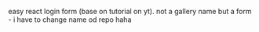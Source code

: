easy react login form (base on tutorial on yt). not a gallery name but a form - i have to change name od repo haha